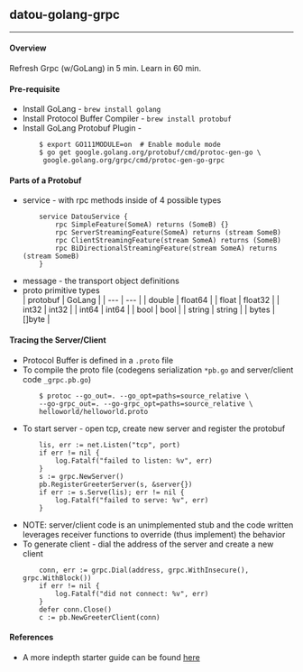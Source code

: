 ## datou-golang-grpc
---

#### Overview
Refresh Grpc (w/GoLang) in 5 min. Learn in 60 min.

#### Pre-requisite
- Install GoLang - `brew install golang`
- Install Protocol Buffer Compiler - `brew install protobuf`
- Install GoLang Protobuf Plugin - <br/>
    ```
        $ export GO111MODULE=on  # Enable module mode
        $ go get google.golang.org/protobuf/cmd/protoc-gen-go \
         google.golang.org/grpc/cmd/protoc-gen-go-grpc
    ```

#### Parts of a Protobuf
- service - with rpc methods inside of 4 possible types
    ```
        service DatouService {
            rpc SimpleFeature(SomeA) returns (SomeB) {}
            rpc ServerStreamingFeature(SomeA) returns (stream SomeB)
            rpc ClientStreamingFeature(stream SomeA) returns (SomeB)
            rpc BiDirectionalStreamingFeature(stream SomeA) returns (stream SomeB)
        }
    ```
- message - the transport object definitions
- proto primitive types<br/>
| protobuf | GoLang |
| --- | --- |
| double | float64 |
| float | float32 |
| int32 | int32 |
| int64 | int64 |
| bool | bool | 
| string | string |
| bytes | []byte |


#### Tracing the Server/Client
- Protocol Buffer is defined in a `.proto` file
- To compile the proto file (codegens serialization `*pb.go` and server/client code `_grpc.pb.go`)
    ```
        $ protoc --go_out=. --go_opt=paths=source_relative \
        --go-grpc_out=. --go-grpc_opt=paths=source_relative \
        helloworld/helloworld.proto
    ```
- To start server - open tcp, create new server and register the protobuf
    ```
        lis, err := net.Listen("tcp", port)
        if err != nil {
            log.Fatalf("failed to listen: %v", err)
        }
        s := grpc.NewServer()
        pb.RegisterGreeterServer(s, &server{})
        if err := s.Serve(lis); err != nil {
            log.Fatalf("failed to serve: %v", err)
        }
    ```
- NOTE: server/client code is an unimplemented stub and the code written leverages receiver functions to override (thus implement) the behavior
- To generate client - dial the address of the server and create a new client
    ```
        conn, err := grpc.Dial(address, grpc.WithInsecure(), grpc.WithBlock())
        if err != nil {
            log.Fatalf("did not connect: %v", err)
        }
        defer conn.Close()
        c := pb.NewGreeterClient(conn)
    ```

#### References
- A more indepth starter guide can be found [here](https://grpc.io/docs/languages/go/basics/)
